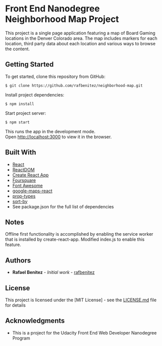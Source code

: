 # Front End Nanodegree Neighborhood Map Project

This project is a single page application featuring a map of Board Gaming locations in the Denver Colorado area. The map includes markers for each location, third party data about each location and various ways to browse the content.

## Getting Started

To get started, clone this repository from GitHub:

```
$ git clone https://github.com/rafbenitez/neighborhood-map.git
```
Install project dependencies:

```
$ npm install
```
Start project server:

```
$ npm start
```
This runs the app in the development mode.<br>
Open [http://localhost:3000](http://localhost:3000) to view it in the browser.

## Built With

* [React](https://reactjs.org/)
* [ReactDOM](https://reactjs.org/docs/react-dom.html)
* [Create React App](https://github.com/facebook/create-react-app)
* [Foursquare](https://developer.foursquare.com/docs)
* [Font Awesome](https://fontawesome.com/how-to-use/on-the-web/using-with/react)
* [google-maps-react](https://www.npmjs.com/package/google-maps-react)
* [prop-types](https://www.npmjs.com/package/prop-types)
* [sort-by](https://www.npmjs.com/package/sort-by)
* See package.json for the full list of dependencies


## Notes
Offline first functionality is accomplished by enabling the service worker that is installed by create-react-app. Modified index.js to enable this feature.

## Authors

* **Rafael Benitez** - *Initial work* - [rafbenitez](https://github.com/rafbenitez)

## License

This project is licensed under the [MIT License] - see the [LICENSE.md](LICENSE.md) file for details

## Acknowledgments

* This is a project for the Udacity Front End Web Developer Nanodegree Program

